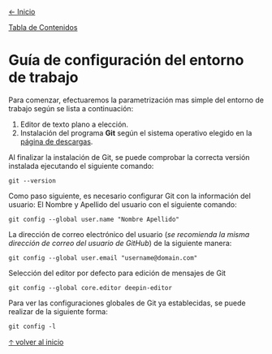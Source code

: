 [<- Inicio](../README.md)

[Tabla de Contenidos](SUMMARY.md)
# Guía de configuración del entorno de trabajo
Para comenzar, efectuaremos la parametrización mas simple del entorno de trabajo según se lista a continuación:
1. Editor de texto plano a elección.
1. Instalación del programa __Git__ según el sistema operativo elegido en la [página de descargas](https://git-scm.com/download).

Al finalizar la instalación de Git, se puede comprobar la correcta versión instalada ejecutando el siguiente comando:
```git
git --version
```
Como paso siguiente, es necesario configurar Git con la información del usuario:
El Nombre y Apellido del usuario con el siguiente comando:
```git
git config --global user.name "Nombre Apellido"
```
La dirección de correo electrónico del usuario (_se recomienda la misma dirección de correo del usuario de GitHub_) de la siguiente manera:
```git
git config --global user.email "username@domain.com"
```
Selección del editor por defecto para edición de mensajes de Git
```git
git config --global core.editor deepin-editor
```
Para ver las configuraciones globales de Git ya establecidas, se puede realizar de la siguiente forma:
```git
git config -l
```
[🡡 volver al inicio](WORKSPACE.md#Guía-de-configuración-del-entorno-de-trabajo)